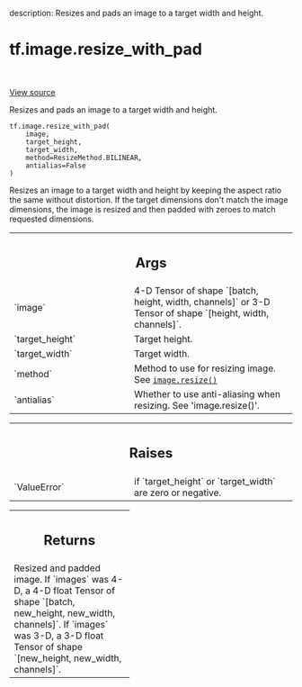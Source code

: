 description: Resizes and pads an image to a target width and height.

<div itemscope itemtype="http://developers.google.com/ReferenceObject">
<meta itemprop="name" content="tf.image.resize_with_pad" />
<meta itemprop="path" content="Stable" />
</div>

# tf.image.resize_with_pad

<!-- Insert buttons and diff -->

<table class="tfo-notebook-buttons tfo-api nocontent" align="left">

</table>

<a target="_blank" class="external" href="/code/stable/tensorflow/python/ops/image_ops_impl.py">View source</a>



Resizes and pads an image to a target width and height.


<pre class="devsite-click-to-copy prettyprint lang-py tfo-signature-link">
<code>tf.image.resize_with_pad(
    image,
    target_height,
    target_width,
    method=ResizeMethod.BILINEAR,
    antialias=False
)
</code></pre>



<!-- Placeholder for "Used in" -->

Resizes an image to a target width and height by keeping
the aspect ratio the same without distortion. If the target
dimensions don't match the image dimensions, the image
is resized and then padded with zeroes to match requested
dimensions.

<!-- Tabular view -->
 <table class="responsive fixed orange">
<colgroup><col width="214px"><col></colgroup>
<tr><th colspan="2"><h2 class="add-link">Args</h2></th></tr>

<tr>
<td>
`image`<a id="image"></a>
</td>
<td>
4-D Tensor of shape `[batch, height, width, channels]` or 3-D Tensor
of shape `[height, width, channels]`.
</td>
</tr><tr>
<td>
`target_height`<a id="target_height"></a>
</td>
<td>
Target height.
</td>
</tr><tr>
<td>
`target_width`<a id="target_width"></a>
</td>
<td>
Target width.
</td>
</tr><tr>
<td>
`method`<a id="method"></a>
</td>
<td>
Method to use for resizing image. See <a href="../../tf/image/resize.md"><code>image.resize()</code></a>
</td>
</tr><tr>
<td>
`antialias`<a id="antialias"></a>
</td>
<td>
Whether to use anti-aliasing when resizing. See 'image.resize()'.
</td>
</tr>
</table>



<!-- Tabular view -->
 <table class="responsive fixed orange">
<colgroup><col width="214px"><col></colgroup>
<tr><th colspan="2"><h2 class="add-link">Raises</h2></th></tr>

<tr>
<td>
`ValueError`<a id="ValueError"></a>
</td>
<td>
if `target_height` or `target_width` are zero or negative.
</td>
</tr>
</table>



<!-- Tabular view -->
 <table class="responsive fixed orange">
<colgroup><col width="214px"><col></colgroup>
<tr><th colspan="2"><h2 class="add-link">Returns</h2></th></tr>
<tr class="alt">
<td colspan="2">
Resized and padded image.
If `images` was 4-D, a 4-D float Tensor of shape
`[batch, new_height, new_width, channels]`.
If `images` was 3-D, a 3-D float Tensor of shape
`[new_height, new_width, channels]`.
</td>
</tr>

</table>

